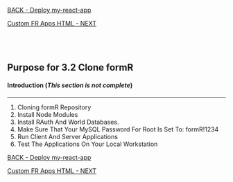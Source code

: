 
<!-- ------------------------------------------------------------------------- -->

<div class="page-back">

[BACK - Deploy my-react-app](/Setup/purposes/pfr0307_Deploy-My-Custom-App.md)
</div><div class="page-next">

[Custom FR Apps HTML - NEXT](/Setup/purposes/pfr0307_pfr0104_Custom-FR-Apps-HTML.md)
</div><div style="margin-top:35px">&nbsp;</div> 

<!-- ------------------------------------------------------------------------- -->

## Purpose for 3.2 Clone formR

#### Introduction  (*This section is not complete*)
----

1. Cloning formR Repository
2. Install Node Modules
3. Install RAuth And World Databases.
4. Make Sure That Your MySQL Password For Root Is Set To: formR!1234
5. Run Client And Server Applications
6. Test The Applications On Your Local Workstation

<!-- ------------------------------------------------------------------------- -->

<div class="page-back">

[BACK - Deploy my-react-app](/Setup/purposes/pfr0307_Deploy-My-Custom-App.md)
</div><div class="page-next">

[Custom FR Apps HTML - NEXT](/Setup/purposes/pfr0104_Custom-FR-Apps-HTML.md)
</div>

<!-- ------------------------------------------------------------------------- -->

